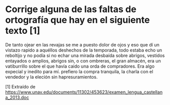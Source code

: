 # Corrige alguna de las faltas de ortografía que hay en el siguiente texto [1]

De tanto ojear en las revajas se me a puesto dolor de ojos y eso que dí un vistazo rapido a aquéllos deshechos de la temporada, todo estaba echo un reboltijo y no podía si no echar una mirada desbaída sobre abrigos, vestidos entayados o amplios, abrigos sin, o con ombreras, el gran almacén, era un vatiburrillo sobre el que havía caido una orda de compradores. Era algo expecial y inedito para mí. prefiero la compra tranquila, la charla con el vendedor y la eleción sin hapresuramientos.

[1] Extraído de https://www.unav.edu/documents/11302/453623/examen_lengua_castellana_2013.doc
